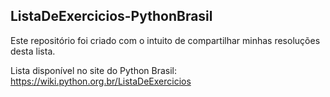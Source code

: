 ## ListaDeExercicios-PythonBrasil
Este repositório foi criado com o intuito de compartilhar minhas resoluções desta lista.

Lista disponível no site do Python Brasil: https://wiki.python.org.br/ListaDeExercicios
